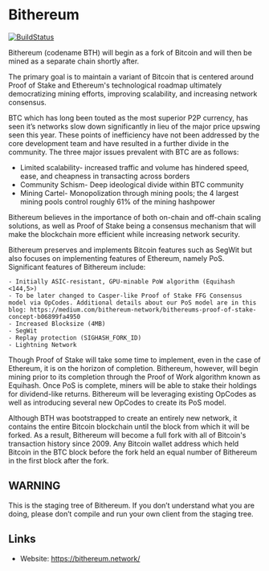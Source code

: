 # Bithereum

[![BuildStatus](https://travis-ci.org/BTHPOS/BTHPOS.svg?branch=master)](https://travis-ci.org/BTHPOS/BTHPOS)

Bithereum (codename BTH) will begin as a fork of Bitcoin and will then be mined as a separate chain shortly after.

The primary goal is to maintain a variant of Bitcoin that is centered around Proof of Stake and Ethereum's technological roadmap ultimately democratizing mining efforts, improving scalability, and increasing network consensus.

BTC which has long been touted as the most superior P2P currency, has seen it’s networks slow down significantly in lieu of the major price upswing seen this year. These points of inefficiency have not been addressed by the core development team and have resulted in a further divide in the community. The three major issues prevalent with BTC are as follows:

- Limited scalability- increased traffic and volume has hindered speed, ease, and cheapness in transacting across borders
- Community Schism- Deep ideological divide within BTC community
- Mining Cartel- Monopolization through mining pools; the 4 largest mining pools control roughly 61% of the mining hashpower

Bithereum believes in the importance of both on-chain and off-chain scaling solutions, as well as Proof of Stake being a consensus mechanism that will make the blockchain more efficient while increasing network security.

Bithereum preserves and implements Bitcoin features such as SegWit but also focuses on implementing features of Ethereum, namely PoS. Significant features of Bithereum include:

    - Initially ASIC-resistant, GPU-minable PoW algorithm (Equihash <144,5>)
    - To be later changed to Casper-like Proof of Stake FFG Consensus model via OpCodes. Additional details about our PoS model are in this blog: https://medium.com/bithereum-network/bithereums-proof-of-stake-concept-b06899fa4950
    - Increased Blocksize (4MB)
    - SegWit
    - Replay protection (SIGHASH_FORK_ID)
    - Lightning Network

Though Proof of Stake will take some time to implement, even in the case of Ethereum, it is on the horizon of completion. Bithereum, however, will begin mining prior to its completion through the Proof of Work algorithm known as Equihash. Once PoS is complete, miners will be able to stake their holdings for dividend-like returns. Bithereum will be leveraging existing OpCodes as well as introducing several new OpCodes to create its PoS model. 

Although BTH was bootstrapped to create an entirely new network, it contains the entire Bitcoin blockchain until the block from which it will be forked. As a result, Bithereum will become a full fork with all of Bitcoin's transaction history since 2009. Any Bitcoin wallet address which held Bitcoin in the BTC block before the fork held an equal number of Bithereum in the first block after the fork.

## WARNING

This is the staging tree of Bithereum. If you don’t understand what you are doing, please don’t compile and run your own client from the staging tree.

## Links

* Website: https://bithereum.network/
